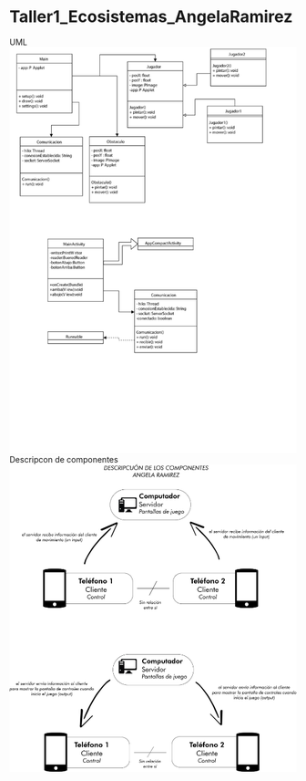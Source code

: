 # Taller1_Ecosistemas_AngelaRamirez
UML
![UML](https://github.com/angieramirez1/Taller1_Ecosistemas_AngelaRamirez/blob/master/UML/UML%20Taller%201%20Angela%20Ramirez.png)
Descripcon de componentes
![Componentes](https://github.com/angieramirez1/Taller1_Ecosistemas_AngelaRamirez/blob/master/UML/Descripcion%20componentes.jpg)
